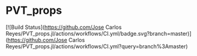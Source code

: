 # PVT_props

[![Build Status](https://github.com/Jose Carlos Reyes/PVT_props.jl/actions/workflows/CI.yml/badge.svg?branch=master)](https://github.com/Jose Carlos Reyes/PVT_props.jl/actions/workflows/CI.yml?query=branch%3Amaster)
